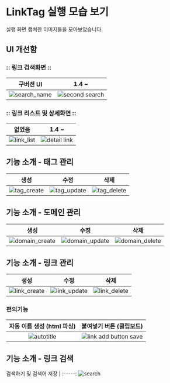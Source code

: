 # LinkTag 실행 모습 보기
실행 화면 캡쳐한 이미지들을 모아보았습니다.
    
## UI 개선함
### :: 링크 검색화면 ::
구버전 UI | 1.4 ~
:-----:|:-----:
![search_name](https://user-images.githubusercontent.com/60867063/166876082-7c5d1593-ab55-49f3-8336-2266cc635b0a.gif) |  ![second search](https://user-images.githubusercontent.com/60867063/169701904-4f3b52a0-aedc-44be-8b57-c4103137778b.gif)

### :: 링크 리스트 및 상세화면 ::
없었음 | 1.4 ~
:-----:|:-----:
![link_list](https://user-images.githubusercontent.com/60867063/169702950-28c298ea-2f17-4ad8-a812-e2420bb7f5ab.jpg)  | ![detail link](https://user-images.githubusercontent.com/60867063/169702243-7838e1a7-7321-4e06-a6e2-cd9552b8d65a.gif)





## 기능 소개 - 태그 관리
생성 | 수정 | 삭제
:-----:|:-----:|:-----:
![tag_create](https://user-images.githubusercontent.com/60867063/166867419-d60935ff-d039-4a20-9057-40e08ceac970.gif)  | ![tag_update](https://user-images.githubusercontent.com/60867063/166866973-dc5ad60c-ab29-476d-9963-24b2049f9d4b.gif)  | ![tag_delete](https://user-images.githubusercontent.com/60867063/166867693-1c9b59b2-8d94-4dca-9c1c-3df2f2cd0952.gif)
    
## 기능 소개 - 도메인 관리
생성 | 수정 | 삭제
:-----:|:-----:|:-----:
![domain_create](https://user-images.githubusercontent.com/60867063/166867190-37ea4d82-f543-4b19-966f-a6b732628ff0.gif)  | ![domain_update](https://user-images.githubusercontent.com/60867063/166874717-2ca283a6-8c32-4c6a-9cf0-514655c390fa.gif)  | ![domain_delete](https://user-images.githubusercontent.com/60867063/166874941-89849cf8-bd79-44fd-a713-46853ebe2fa7.gif)
    
## 기능 소개 - 링크 관리
생성 | 수정 | 삭제
:-----:|:-----:|:-----:
![link_create](https://user-images.githubusercontent.com/60867063/166876018-a1b5ebcf-30c3-4ab0-838a-dc33fcfdc3b1.gif)  | ![link_update](https://user-images.githubusercontent.com/60867063/166876047-a4e696cd-874c-47d6-bcc2-742b099e5fe3.gif)  | ![link_delete](https://user-images.githubusercontent.com/60867063/166876064-2bf9f07e-9bb0-4097-928c-07a2c5c568da.gif)

### 편의기능
자동 이름 생성 (html 파싱) | 붙여넣기 버튼 (클립보드)
:-----:|:-----:
![autotitle](https://user-images.githubusercontent.com/60867063/166875761-f8c6ebf0-69ab-4ac8-9c36-144030e3b577.gif) | ![link add button save](https://user-images.githubusercontent.com/60867063/169703173-c6906308-ea6a-4743-8173-1d4fd651fb5c.gif)

## 기능 소개 - 링크 검색
검색하기 및 검색어 저장 |
:-----:
![search](https://user-images.githubusercontent.com/60867063/169703636-404228b4-7e8c-4462-8f80-7973441dc4be.gif)



